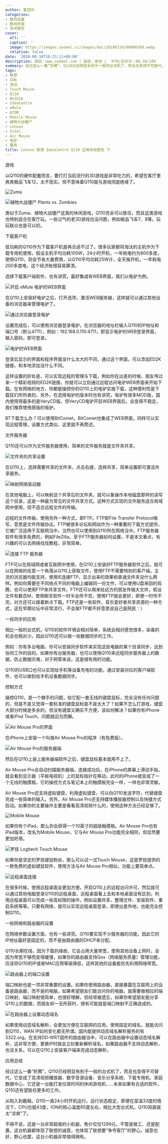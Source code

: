 ```yaml
---
author: 夏昆冈
categories:
- 数码设备
- 数码终端
- 测评报告
cover:
  alt: ''
  caption: ''
  image: https://images.soomal.cc/images/doc/20100729/00006560.webp
  relative: false
date: '2010-08-10T10:23:11+08:00'
description: 源自：www.soomal.com | 版权：原创 |  平均/总评分：08.39/109
summary: 经过这么一番“折腾”，Q110已经明显有别于一般的台式机了，而且也变得不可替代，它变成了高清视频播放器、数字音源设备、音乐分享系统、下载专用机、家庭数据中心、它还是一台能打发垃圾时间的休闲游戏机……未来如果有合适的软件，Q110还有望胜任更多的工作。
tags:
- 联想
- ION
- 凌动
- Touch Mouse
- Q110
- NVIDIA
- IdeaCentre
- eMule
- ATOM
- Mobile Mouse
- 植物大战僵尸
- Lenovo
- Intel
- Air Mouse
- 电驴
- 翼扬
title: Lenovo 联想 IdeaCentre Q110 应用体验报告 下
---
```


游戏



以Q110的硬件配置而言，要打打当前流行的3D游戏是非常吃力的，希望在客厅里爽爽极品飞车12，太不现实。但不意味着Q110就与游戏彻底绝缘了。



![Zuma](https://images.soomal.cc/images/doc/20100803/00006587.webp)



![植物大战僵尸 Plants vs. Zombies](https://images.soomal.cc/images/doc/20100807/00006643.webp)



类似于Zuma、植物大战僵尸这类的休闲游戏，Q110完全可以胜任，而且这类游戏也特别适合在客厅玩。一些过气的老3D游戏也没问题，例如极品飞车7、8等。玩玩联众也是可以的。



下载客户机



低功耗的Q110作为下载客户机是再合适不过了。很多玩家都将淘汰的主机作为下载专用机使用，假设主机平均功耗100W，24小时开机，一年耗电约为800多度，使用Q110，则会节省大量费用，以Q110平均功耗25W计，全天候开机，一年耗电200多度电，这个经济账很容易算清。



选择下载客户端软件，也有讲究，最好集成有WEB界面，我们以电驴为例。



![开启 eMule 电驴的WEB界面](https://images.soomal.cc/images/doc/20100803/00006581.webp)



在Q110上安装好电驴之后，打开选项，激活WEB服务器，这样就可以通过其他设备的浏览器来管理电驴了。



![通过浏览器登录电驴](https://images.soomal.cc/images/doc/20100803/00006582.webp)



设置完成后，可以使用浏览器登录电驴。在浏览器的地址栏输入Q110的IP地址和端口号（默认4711），例如：192.168.0.110:4711，即显示电驴的WEB登录界面，输入密码，即可登录。



![电驴的WEB界面](https://images.soomal.cc/images/doc/20100803/00006583.webp)



登录后显示的界面和程序界面没什么太大的不同，通过这个界面，可以添加ED2K链接，和本地添加没什么不同。



这样设置的好处是，可以实现远程的管理与下载，例如你在出差的时候，朋友甩过来一个精彩视频的ED2K链接，你就可以立刻通过远程访问电驴WEB界面来开始下载。在有网络的地方，你都能操控你的Q110上的电驴实施下载，这种便利性是下载狂们所热衷的。另外，在选择电驴的版本时也有讲究，电驴有很多MOD版，国内使用得最多的是VeryCD版，但VeryCD电驴开启WEB界面后，会变得不稳定，我们推荐使用原版的电驴。



BT下载怎么办？可以使用BitComet，BitComet也集成了WEB界面，同样可以实现远程管理，设置方式类似，这里就不再赘述。



文件服务器



Q110还可以作为文件服务器使用，简单的文件服务就是文件夹共享。



![文件夹的共享设置](https://images.soomal.cc/images/doc/20100803/00006584.webp)



在Q110上，选择需要共享的文件夹，点击右键，选择共享，简单设置即可激活共享服务。



![映射网络驱动器](https://images.soomal.cc/images/doc/20100803/00006585.webp)



在其他电脑上，可以映射这个共享后的文件夹，就可以象操作本地磁盘那样的读写这个目录，这是一种最为常见的文件共享方式。这种方式实现的文件服务适合局域网中使用，但不适合远程文件的传输。



远程的文件传输，使用另外一种方式，即FTP。FTP即File Transfer Protocol缩写，意思是文件传输协议。FTP被很多论坛和网站作为一种重要的下载方式提供，它被广泛适用于互联网当中，当然也可以使用到Q110所在网络当中。FTP服务器软件有很多免费的，例如FileZilla。至于FTP服务器如何设置，不是本文重点，有兴趣的可以去网络找找教程，非常简单。



![连接 FTP 服务器](https://images.soomal.cc/images/doc/20100803/00006586.webp)



FTP可以在局域网或者互联网中使用，在Q110上安装好FTP服务器软件之后，就可以在网络的任意一个角落从Q110上获取文件，使用FTP不需要特别的客户端，主流的浏览器均能支持，使用IE连接FTP，显示出来的效果和普通文件夹没什么两样。例如你需要在不同地点不同的电脑上编辑同一份文件，可以使用U盘来回的捣腾，也可以使用FTP来共享文件。FTP还可以用来给远方的朋友传输大文件，假设文件有数百M，使用聊天软件一时半会传不完，使用FTP就会更好，即便一时传不完，对方还可以接着断点下载。FTP还是一些软件、音乐爱好者共享资源的一种方式，这在早期论坛中非常流行，不会架FTP都不好意思说自己是网民：）



一些同步的应用



相比一般的台式机，Q110的软件环境会相对简单，系统会相对感觉很多，染毒的机会也相对少。因此Q110还可以做一些数据同步的工作。



例如：你有多台电脑，你可以安装同步软件来实现这些电脑的某个目录同步，达到协同工作的目的。如果你有台服务器，也可以使用Q110来远程同步服务器上的数据，防止数据灾难，对于网管来说，这是很有用的功能。



Q110的USB口也可以实现给手机等设备充电的功能，通过安装对应的客户端软件，也可以做到给手机设备数据同步。



控制方式



操控Q110，是一个棘手的问题，给它配一套无线的键盘鼠标，完全没有任何问题的，但是不是又觉得一套标准的键盘鼠标是不是太大了？如果不怎么打游戏，键盘大部分时候是多余的，但没有键盘又确实不方便，该如何解决？如果你有iPhone或者iPod Touch，问题就迎刃而解。



![Air Mouse Pro的界面](https://images.soomal.cc/images/doc/20100803/00006588.webp)



在iPhone上安装一个叫做Air Mouse Pro的程序（有免费版）。



![Air Mouse Pro的服务器端](https://images.soomal.cc/images/doc/20100803/00006592.webp)



然后在Q110上装上服务器端软件之后，键盘鼠标基本就用不上了。



Air Mouse Pro会自动扫描服务器端，连接成功后，在iPhone的屏幕上滑动手指，就会看到显示器（平板电视机）上的鼠标指针在移动。此时的iPhone就变成了一个无线的触摸板。它的操控方式与笔记本上的触摸板完全一样，一样也非常灵敏。



Air Mouse Pro还支持虚拟键盘，利用虚拟键盘，可以向Q110发送字符，代替键盘完成一些简单的输入。另外，Air Mouse Pro还支持媒体播放器控制以及快捷方式启动。如果你的主要操作主要是看看高清视频什么的，使用这种方法已经足够了。



![Mobile Mouse](https://images.soomal.cc/images/doc/20100803/00006595.webp)



如果你有个iPad，那么你会获得一个10英寸的超级触摸板。Air Mouse Pro也有iPad版本，改名为Mobile Mouse，它与Air Mouse Pro功能完全相同，但显然要更加好用。



![罗技 Logitech Touch Mouse](https://images.soomal.cc/images/doc/20100803/00006596.webp)



如果你是坚定的罗技键鼠粉丝，那么可以试一试Touch Mouse，这是罗技提供的一款免费的虚拟键鼠软件，使用方法与Air Mouse Pro相似，功能上要简单点。



![远程桌面连接](https://images.soomal.cc/images/doc/20100803/00006597.webp)



在很多时候，使用远程桌面会更加方便。开启Q110上的远程访问许可，然后就可以通过其他电脑登录Q110的远程桌面，远程桌面看上去和本地桌面没有区别，利用远程桌面可以完成一些高权限的操作，例如设置共享，整理文件、安装软件、重启系统等等。只要有网络，就可以实现远程桌面登录，即使出差外地，也能完全控制Q110。



一些网络和路由器的设置



在网络参数设置方面，也有一些讲究。Q110要实现不少服务器的功能，因此它的IP地址最好是固定的，而不是由路由器的DHCP来分配。



Q110长期在线，因为下载的缘故，它会占用大量带宽，使用其他设备上网时，会因为带宽不够而变得缓慢，如果你的路由器支持Qos（网络服务质量）管理功能，应该将Q110的IP或者MAC应用等级降低，这样其他的设备能优先利用网络带宽。



![路由器上的端口设置](https://images.soomal.cc/images/doc/20100803/00006598.webp)



端口映射也是一项非常重要的设置。如果你使用路由器，直接暴露在互联网上的设备是路由器，而不是的电脑，如果希望朋友们能访问你的电脑，就需要做相应的端口映射，端口映射很简单，也很好理解，但经常被遗忘，如果你希望朋友能分享Q110上的数据，而朋友却一无所获时，很有可能就是端口映射不正确造成的。



![在路由器上设置动态域名](https://images.soomal.cc/images/doc/20100803/00006599.webp)



如果使用动态域名解析，会更加方便在互联网的应用，使用固定的域名，就能访问到Q110，WAN IP如何变化都无所谓。国内能提供动态域名解析服务的有3322.org。在支持DD-WRT固件的路由器当中，可以在路由器中设置动态域名解析，这非常方便，更换IP时就会立刻重新解析域名，如果路由器不支持动态解析，也没关系，可以在Q110上安装客户端来完成动态解析。



应用总结



经过这么一番“折腾”，Q110已经明显有别于一般的台式机了，而且也变得不可替代，它变成了高清视频播放器、数字音源设备、音乐分享系统、下载专用机、家庭数据中心、它还是一台能打发垃圾时间的休闲游戏机……未来如果有合适的软件，Q110还有望胜任更多的工作。



从购入到截稿，Q110一直24小时开机运行，运行状态稳定，即便在室温33度的情况下，CPU也就43度，ION的核心温度65度左右，相比大型台式机，Q110简直就太“凉爽”了。



不得不说，这是一台非常超值的小机器，售价仅仅1299元，不管是做工、还是配置，这台机器都体现了联想的诚意，也体现了联想要“争夺客厅”的野心。诚意也好，野心也罢，这台小机器非常值得拥有。
